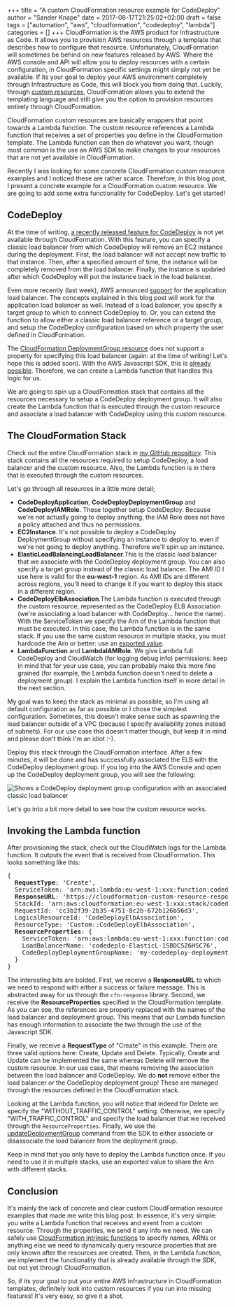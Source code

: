 +++
title = "A custom CloudFormation resource example for CodeDeploy"
author = "Sander Knape"
date = 2017-08-17T21:25:02+02:00
draft = false
tags = ["automation", "aws", "cloudformation", "codedeploy", "lambda"]
categories = []
+++
CloudFormation is the AWS product for Infrastructure as Code. It allows you to provision AWS resources through a template that describes how to configure that resource. Unfortunately, CloudFormation will sometimes be behind on new features released by AWS. Where the AWS console and API will allow you to deploy resources with a certain configuration, in CloudFormation specific settings might simply not yet be available. If its your goal to deploy your AWS environment completely through Infrastructure as Code, this will block you from doing that. Luckily, through [custom resources](http://docs.aws.amazon.com/AWSCloudFormation/latest/UserGuide/template-custom-resources.html), CloudFormation allows you to extend the templating language and still give you the option to provision resources entirely through CloudFormation.

CloudFormation custom resources are basically wrappers that point towards a Lambda function. The custom resource references a Lambda function that receives a set of properties you define in the CloudFormation template. The Lambda function can then do whatever you want, though most common is the use an AWS SDK to make changes to your resources that are not yet available in CloudFormation.

Recently I was looking for some concrete CloudFormation custom resource examples and I noticed these are rather scarce. Therefore, in this blog post, I present a concrete example for a CloudFormation custom resource. We are going to add some extra functionality for CodeDeploy. Let's get started!

## CodeDeploy

At the time of writing, [a recently released feature for CodeDeploy](https://aws.amazon.com/about-aws/whats-new/2017/05/aws-codedeploy-now-integrates-with-elastic-load-balancing/) is not yet available through CloudFormation. With this feature, you can specify a classic load balancer from which CodeDeploy will remove an EC2 instance during the deployment. First, the load balancer will not accept new traffic to that instance. Then, after a specified amount of time, the instance will be completely removed from the load balancer. Finally, the instance is updated after which CodeDeploy will put the instance back in the load balancer.

Even more recently (last week), AWS announced [support](https://aws.amazon.com/about-aws/whats-new/2017/08/aws-codedeploy-now-supports-using-application-load-balancers-for-blue-green-and-in-place-deployments/) for the application load balancer. The concepts explained in this blog post will work for the application load balancer as well. Instead of a load balancer, you specify a target group to which to connect CodeDeploy to. Or, you can extend the function to allow either a classic load balancer reference or a target group, and setup the CodeDeploy configuration based on which property the user defined in CloudFormation.

The [CloudFormation DeploymentGroup resource](http://docs.aws.amazon.com/AWSCloudFormation/latest/UserGuide/aws-resource-codedeploy-deploymentgroup.html) does not support a property for specifying this load balancer (again: at the time of writing! Let's hope this is added soon). With the AWS Javascript SDK, this is [already possible](http://docs.aws.amazon.com/AWSJavaScriptSDK/latest/AWS/CodeDeploy.html). Therefore, we can create a Lambda function that handles this logic for us.

We are going to spin up a CloudFormation stack that contains all the resources necessary to setup a CodeDeploy deployment group. It will also create the Lambda function that is executed through the custom resource and associate a load balancer with CodeDeploy using this custom resource.

## The CloudFormation Stack

Check out the entire CloudFormation stack in [my GitHub repository](https://github.com/SanderKnape/cloudformation-custom-resource-example). This stack contains all the resources required to setup CodeDeploy, a load balancer and the custom resource. Also, the Lambda function is in there that is executed through the custom resources.

Let's go through all resources in a little more detail;

*   **CodeDeployApplication**, **CodeDeployDeploymentGroup** and **CodeDeployIAMRole**. These together setup CodeDeploy. Because we're not actually going to deploy anything, the IAM Role does not have a policy attached and thus no permissions.
*   **EC2Instance**. It's not possible to deploy a CodeDeploy DeploymentGroup without specifying an instance to deploy to, even if we're not going to deploy anything. Therefore we'll spin up an instance.
*   **ElasticLoadBalancingLoadBalancer**.This is the classic load balancer that we associate with the CodeDeploy deployment group. You can also specify a target group instead of the classic load balancer. The AMI ID I use here is valid for the **eu-west-1** region. As AMI IDs are different across regions, you'll need to change it if you want to deploy this stack in a different region.
*   **CodeDeployElbAssociation**.The Lambda function is executed through the custom resource, represented as the CodeDeploy ELB Association (we're associating a load balancer with CodeDeploy... hence the name). With the ServiceToken we specify the Arn of the Lambda function that must be executed. In this case, the Lambda function is in the same stack. If you use the same custom resource in multiple stacks, you must hardcode the Arn or better: use an [exported value](http://docs.aws.amazon.com/AWSCloudFormation/latest/UserGuide/using-cfn-stack-exports.html).
*   **LambdaFunction** and **LambdaIAMRole**. We give Lambda full CodeDeploy and CloudWatch (for logging debug info) permissions: keep in mind that for your use case, you can probably make this more fine grained (for example, the Lambda function doesn't need to delete a deployment group). I explain the Lambda function itself in more detail in the next section.

My goal was to keep the stack as minimal as possible, so I'm using all default configuration as far as possible or I chose the simplest configuration. Sometimes, this doesn't make sense such as spawning the load balancer outside of a VPC (because I specify availability zones instead of subnets). For our use case this doesn't matter though, but keep it in mind and please don't think I'm an idiot :-).

Deploy this stack through the CloudFormation interface. After a few minutes, it will be done and has successfully associated the ELB with the CodeDeploy deployment group. If you log into the AWS Console and open up the CodeDeploy deployment group, you will see the following:

![Shows a CodeDeploy deployment group configuration with an associated classic load balancer](/images/codedeploy_with_elb_association.png)

Let's go into a bit more detail to see how the custom resource works.

## Invoking the Lambda function

After provisioning the stack, check out the CloudWatch logs for the Lambda function. It outputs the event that is received from CloudFormation. This looks something like this:

<pre>
{
  <strong>RequestType</strong>: 'Create',
  ServiceToken: 'arn:aws:lambda:eu-west-1:xxx:function:codedeploy-elb-association',
  <strong>ResponseURL</strong>: 'https://cloudformation-custom-resource-response-euwest1.s3-eu-west-1.amazonaws.com/temporary-sts-token-credentials',
  StackId: 'arn:aws:cloudformation:eu-west-1:xxx:stack/codedeploy/5cde41b0-7e07-11e7-b4e6-500c3d3cda29',
  RequestId: 'cc3b2f39-2b35-4751-8c2b-672b126b56d3',
  LogicalResourceId: 'CodeDeployElbAssociation',
  ResourceType: 'Custom::CodeDeployElbAssociation',
  <strong>ResourceProperties</strong>: {
    ServiceToken: 'arn:aws:lambda:eu-west-1:xxx:function:codedeploy-elb-association',
    LoadBalancerName: 'codedeplo-ElasticL-1SBDCSZ6HSC76',
    CodeDeployDeploymentGroupName: 'my-codedeploy-deployment-group'
  }
}
</pre>

The interesting bits are bolded. First, we receive a **ResponseURL** to which we need to respond with either a success or failure message. This is abstracted away for us through the `cfn-response` library. Second, we receive the **ResourceProperties** specified in the CloudFormation template. As you can see, the references are properly replaced with the names of the load balancer and deployment group. This means that our Lambda function has enough information to associate the two through the use of the Javascript SDK.

Finally, we receive a **RequestType** of "Create" in this example. There are three valid options here: Create, Update and Delete. Typically, Create and Update can be implemented the same whereas Delete will remove the custom resource. In our use case, that means removing the association between the load balancer and CodeDeploy. We do **not** remove either the load balancer or the CodeDeploy deployment group! These are managed through the resources defined in the CloudFormation stack.

Looking at the Lambda function, you will notice that indeed for Delete we specify the "WITHOUT\_TRAFFIC\_CONTROL" setting. Otherwise, we specify "WITH\_TRAFFIC\_CONTROL" and specify the load balancer that we received through the `ResourceProperties`. Finally, we use the [updateDeploymentGroup](http://docs.aws.amazon.com/AWSJavaScriptSDK/latest/AWS/CodeDeploy.html#updateDeploymentGroup-property) command from the SDK to either associate or disassociate the load balancer from the deployment group.

Keep in mind that you only have to deploy the Lambda function once. If you need to use it in multiple stacks, use an exported value to share the Arn with different stacks.

## Conclusion

It's mainly the lack of concrete and clear custom CloudFormation resource examples that made me write this blog post. In essence, it's very simple: you write a Lambda function that receives and event from a custom resource. Through the properties, we send it any info we need. We can safely use [CloudFormation intrinsic functions](http://docs.aws.amazon.com/AWSCloudFormation/latest/UserGuide/intrinsic-function-reference.html) to specify names, ARNs or anything else we need to dynamically query resource properties that are only known after the resources are created. Then, in the Lambda function, we implement the functionality that is already available through the SDK, but not yet through CloudFormation.

So, if its your goal to put your entire AWS infrastructure in CloudFormation templates, definitely look into custom resources if you run into missing features! It's very easy, so give it a shot.

